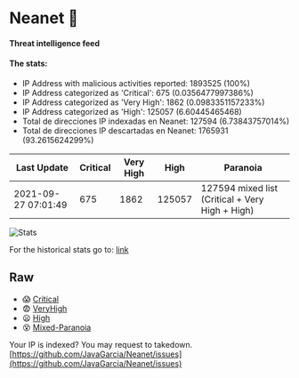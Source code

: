# Neanet :hocho:
#### Threat intelligence feed
#### The stats:

- IP Address with malicious activities reported: 1893525 (100%)
- IP Address categorized as 'Critical':  675 (0.0356477997386%)
- IP Address categorized as 'Very High':  1862 (0.0983351157233%)
- IP Address categorized as 'High':  125057 (6.60445465468)
- Total de direcciones IP indexadas en Neanet:  127594 (6.73843757014%)
- Total de direcciones IP descartadas en Neanet:  1765931 (93.2615624299%)

| Last Update | Critical | Very High | High | Paranoia |
| --- | --- | --- | --- | --- |
| 2021-09-27 07:01:49 | 675 | 1862 | 125057 | 127594 mixed list (Critical + Very High + High)|

![Stats](https://docs.google.com/spreadsheets/d/e/2PACX-1vSnaNMIXVabIpDJjufMlzH7poXnshF3mgd8Is1g9ytUEzVsP5my4Trn8f-xkoLLQ38xpL3HtmUexLo6/pubchart?oid=501124687&format=image)

For the historical stats go to: [link](/stats.csv)
## Raw
- :scream: [Critical](https://raw.githubusercontent.com/JavaGarcia/Neanet/master/blacklists/neanet_critical.txt)
- :fearful: [VeryHigh](https://raw.githubusercontent.com/JavaGarcia/Neanet/master/blacklists/neanet_veryHigh.txtt)
- :frowning: [High](https://raw.githubusercontent.com/JavaGarcia/Neanet/master/blacklists/neanet_high.txt)
- :dizzy_face: [Mixed-Paranoia](https://raw.githubusercontent.com/JavaGarcia/Neanet/master/blacklists/neanet_all.txt)


Your IP is indexed? You may request to takedown. [https://github.com/JavaGarcia/Neanet/issues](https://github.com/JavaGarcia/Neanet/issues)
































































































































































































































































































































































































































































































































































































































































































































































































































































































































































































































































































































































































































































































































































































































































































































































































































































































































































































































































































































































































































































































































































































































































































































































































































































































































































































































































































































































































































































































































































































































































































































































































































































































































































































































































































































































































































































































































































































































































































































































































































































































































































































































































































































































































































































































































































































































































































































































































































































































































































































































































































































































































































































































































































































































































































































































































































































































































































































































































































































































































































































































































































































































































































































































































































































































































































































































































































































































































































































































































































































































































































































































































































































































































































































































































































































































































































































































































































































































































































































































































































































































































































































































































































































































































































































































































































































































































































































































































































































































































































































































































































































































































































































